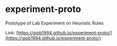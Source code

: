 # experiment-proto
 Prototype of Lab Experiment on Heuristic Rules
 
 Link: [https://giob1994.github.io/experiment-proto/](https://giob1994.github.io/experiment-proto/)
